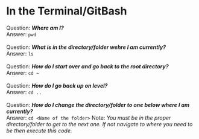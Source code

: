 # In the Terminal/GitBash<br>

Question: ***Where am I?***<br>
Answer: `pwd`<br>
<br>
Question: ***What is in the directory/folder wehre I am currently?***<br>
Answer: `ls`<br>
<br>
Question: ***How do I start over and go back to the root directory?***<br>
Answer: `cd ~`<br>
<br>
Question: ***How do I go back up on level?***<br>
Answer: `cd ..`<br>
<br>
Question: ***How do I change the directory/folder to one below where I am currently?***<br>
Answer: `cd <Name of the folder>`  Note: *You must be in the proper directory/folder to get to the next one. If not navigate to where you need to be then execute this code.*<br>
<br>

